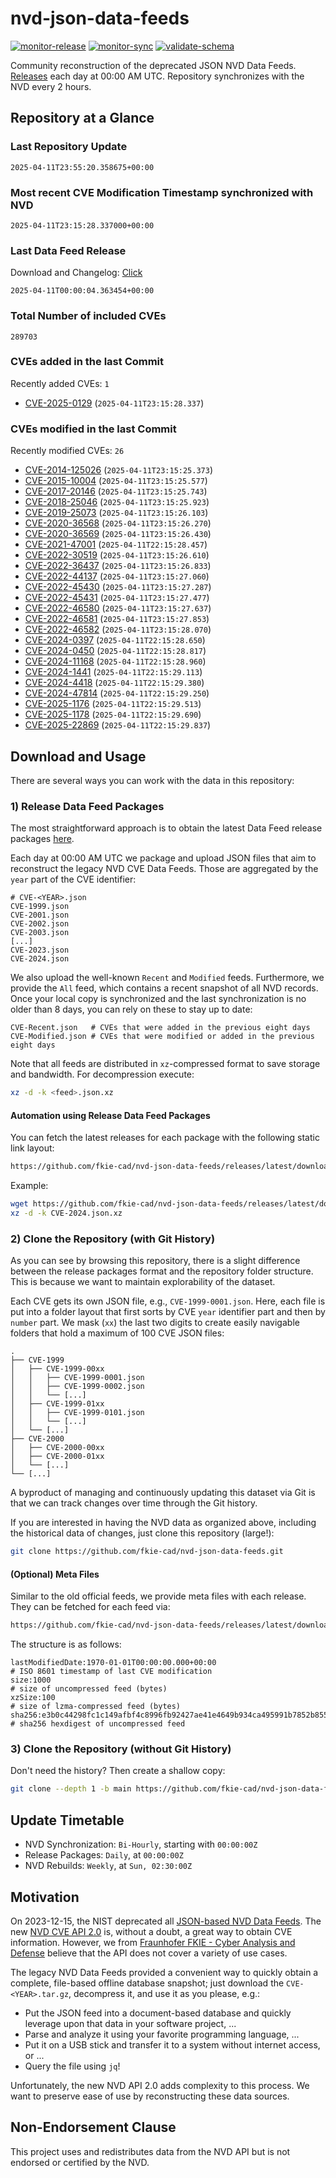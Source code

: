 # nvd-json-data-feeds

[![monitor-release](https://github.com/fkie-cad/nvd-json-data-feeds/actions/workflows/monitor_release.yml/badge.svg)](https://github.com/fkie-cad/nvd-json-data-feeds/actions/workflows/monitor_release.yml)
[![monitor-sync](https://github.com/fkie-cad/nvd-json-data-feeds/actions/workflows/monitor_sync.yml/badge.svg)](https://github.com/fkie-cad/nvd-json-data-feeds/actions/workflows/monitor_sync.yml)
[![validate-schema](https://github.com/fkie-cad/nvd-json-data-feeds/actions/workflows/validate_schema.yml/badge.svg)](https://github.com/fkie-cad/nvd-json-data-feeds/actions/workflows/validate_schema.yml)

Community reconstruction of the deprecated JSON NVD Data Feeds.
[Releases](https://github.com/fkie-cad/nvd-json-data-feeds/releases/latest) each day at 00:00 AM UTC.
Repository synchronizes with the NVD every 2 hours.

## Repository at a Glance

### Last Repository Update

```plain
2025-04-11T23:55:20.358675+00:00
```

### Most recent CVE Modification Timestamp synchronized with NVD

```plain
2025-04-11T23:15:28.337000+00:00
```

### Last Data Feed Release

Download and Changelog: [Click](https://github.com/fkie-cad/nvd-json-data-feeds/releases/latest)

```plain
2025-04-11T00:00:04.363454+00:00
```

### Total Number of included CVEs

```plain
289703
```

### CVEs added in the last Commit

Recently added CVEs: `1`

- [CVE-2025-0129](CVE-2025/CVE-2025-01xx/CVE-2025-0129.json) (`2025-04-11T23:15:28.337`)


### CVEs modified in the last Commit

Recently modified CVEs: `26`

- [CVE-2014-125026](CVE-2014/CVE-2014-1250xx/CVE-2014-125026.json) (`2025-04-11T23:15:25.373`)
- [CVE-2015-10004](CVE-2015/CVE-2015-100xx/CVE-2015-10004.json) (`2025-04-11T23:15:25.577`)
- [CVE-2017-20146](CVE-2017/CVE-2017-201xx/CVE-2017-20146.json) (`2025-04-11T23:15:25.743`)
- [CVE-2018-25046](CVE-2018/CVE-2018-250xx/CVE-2018-25046.json) (`2025-04-11T23:15:25.923`)
- [CVE-2019-25073](CVE-2019/CVE-2019-250xx/CVE-2019-25073.json) (`2025-04-11T23:15:26.103`)
- [CVE-2020-36568](CVE-2020/CVE-2020-365xx/CVE-2020-36568.json) (`2025-04-11T23:15:26.270`)
- [CVE-2020-36569](CVE-2020/CVE-2020-365xx/CVE-2020-36569.json) (`2025-04-11T23:15:26.430`)
- [CVE-2021-47001](CVE-2021/CVE-2021-470xx/CVE-2021-47001.json) (`2025-04-11T22:15:28.457`)
- [CVE-2022-30519](CVE-2022/CVE-2022-305xx/CVE-2022-30519.json) (`2025-04-11T23:15:26.610`)
- [CVE-2022-36437](CVE-2022/CVE-2022-364xx/CVE-2022-36437.json) (`2025-04-11T23:15:26.833`)
- [CVE-2022-44137](CVE-2022/CVE-2022-441xx/CVE-2022-44137.json) (`2025-04-11T23:15:27.060`)
- [CVE-2022-45430](CVE-2022/CVE-2022-454xx/CVE-2022-45430.json) (`2025-04-11T23:15:27.287`)
- [CVE-2022-45431](CVE-2022/CVE-2022-454xx/CVE-2022-45431.json) (`2025-04-11T23:15:27.477`)
- [CVE-2022-46580](CVE-2022/CVE-2022-465xx/CVE-2022-46580.json) (`2025-04-11T23:15:27.637`)
- [CVE-2022-46581](CVE-2022/CVE-2022-465xx/CVE-2022-46581.json) (`2025-04-11T23:15:27.853`)
- [CVE-2022-46582](CVE-2022/CVE-2022-465xx/CVE-2022-46582.json) (`2025-04-11T23:15:28.070`)
- [CVE-2024-0397](CVE-2024/CVE-2024-03xx/CVE-2024-0397.json) (`2025-04-11T22:15:28.650`)
- [CVE-2024-0450](CVE-2024/CVE-2024-04xx/CVE-2024-0450.json) (`2025-04-11T22:15:28.817`)
- [CVE-2024-11168](CVE-2024/CVE-2024-111xx/CVE-2024-11168.json) (`2025-04-11T22:15:28.960`)
- [CVE-2024-1441](CVE-2024/CVE-2024-14xx/CVE-2024-1441.json) (`2025-04-11T22:15:29.113`)
- [CVE-2024-4418](CVE-2024/CVE-2024-44xx/CVE-2024-4418.json) (`2025-04-11T22:15:29.380`)
- [CVE-2024-47814](CVE-2024/CVE-2024-478xx/CVE-2024-47814.json) (`2025-04-11T22:15:29.250`)
- [CVE-2025-1176](CVE-2025/CVE-2025-11xx/CVE-2025-1176.json) (`2025-04-11T22:15:29.513`)
- [CVE-2025-1178](CVE-2025/CVE-2025-11xx/CVE-2025-1178.json) (`2025-04-11T22:15:29.690`)
- [CVE-2025-22869](CVE-2025/CVE-2025-228xx/CVE-2025-22869.json) (`2025-04-11T22:15:29.837`)


## Download and Usage

There are several ways you can work with the data in this repository:

### 1) Release Data Feed Packages

The most straightforward approach is to obtain the latest Data Feed release packages [here](https://github.com/fkie-cad/nvd-json-data-feeds/releases/latest).

Each day at 00:00 AM UTC we package and upload JSON files that aim to reconstruct the legacy NVD CVE Data Feeds.
Those are aggregated by the `year` part of the CVE identifier:

```
# CVE-<YEAR>.json
CVE-1999.json
CVE-2001.json
CVE-2002.json
CVE-2003.json
[...]
CVE-2023.json
CVE-2024.json
```

We also upload the well-known `Recent` and `Modified` feeds.
Furthermore, we provide the `All` feed, which contains a recent snapshot of all NVD records.
Once your local copy is synchronized and the last synchronization is no older than 8 days, you can rely on these to stay up to date:

```plain
CVE-Recent.json   # CVEs that were added in the previous eight days
CVE-Modified.json # CVEs that were modified or added in the previous eight days
```

Note that all feeds are distributed in `xz`-compressed format to save storage and bandwidth.
For decompression execute:

```sh
xz -d -k <feed>.json.xz
```

#### Automation using Release Data Feed Packages

You can fetch the latest releases for each package with the following static link layout:

```sh
https://github.com/fkie-cad/nvd-json-data-feeds/releases/latest/download/CVE-<YEAR>.json.xz
```

Example:

```sh
wget https://github.com/fkie-cad/nvd-json-data-feeds/releases/latest/download/CVE-2024.json.xz
xz -d -k CVE-2024.json.xz
```

### 2) Clone the Repository (with Git History)

As you can see by browsing this repository, there is a slight difference between the release packages format and the repository folder structure.
This is because we want to maintain explorability of the dataset.

Each CVE gets its own JSON file, e.g., `CVE-1999-0001.json`.
Here, each file is put into a folder layout that first sorts by CVE `year` identifier part and then by `number` part.
We mask (`xx`) the last two digits to create easily navigable folders that hold a maximum of 100 CVE JSON files:

```plain
.
├── CVE-1999
│   ├── CVE-1999-00xx
│   │   ├── CVE-1999-0001.json
│   │   ├── CVE-1999-0002.json
│   │   └── [...]
│   ├── CVE-1999-01xx
│   │   ├── CVE-1999-0101.json
│   │   └── [...]
│   └── [...]
├── CVE-2000
│   ├── CVE-2000-00xx
│   ├── CVE-2000-01xx
│   └── [...]
└── [...]
```

A byproduct of managing and continuously updating this dataset via Git is that we can track changes over time through the Git history.

If you are interested in having the NVD data as organized above, including the historical data of changes, just clone this repository (large!):

```sh
git clone https://github.com/fkie-cad/nvd-json-data-feeds.git
```

#### (Optional) Meta Files

Similar to the old official feeds, we provide meta files with each release. They can be fetched for each feed via:

```sh
https://github.com/fkie-cad/nvd-json-data-feeds/releases/latest/download/CVE-<YEAR>.meta
```

The structure is as follows:

```plain
lastModifiedDate:1970-01-01T00:00:00.000+00:00                          # ISO 8601 timestamp of last CVE modification
size:1000                                                               # size of uncompressed feed (bytes)
xzSize:100                                                              # size of lzma-compressed feed (bytes)
sha256:e3b0c44298fc1c149afbf4c8996fb92427ae41e4649b934ca495991b7852b855 # sha256 hexdigest of uncompressed feed
```

### 3) Clone the Repository (without Git History)

Don't need the history? Then create a shallow copy:

```sh
git clone --depth 1 -b main https://github.com/fkie-cad/nvd-json-data-feeds.git
```


## Update Timetable

* NVD Synchronization: `Bi-Hourly`, starting with `00:00:00Z`
* Release Packages: `Daily`, at `00:00:00Z`
* NVD Rebuilds: `Weekly`, at `Sun, 02:30:00Z`


## Motivation

On 2023-12-15, the NIST deprecated all [JSON-based NVD Data Feeds](https://nvd.nist.gov/vuln/data-feeds#divRetirementBanner-1).
The new [NVD CVE API 2.0](https://nvd.nist.gov/developers/vulnerabilities) is, without a doubt, a great way to obtain CVE information.
However, we from [Fraunhofer FKIE - Cyber Analysis and Defense](https://www.fkie.fraunhofer.de/en/departments/cad.html) believe that the API does not cover a variety of use cases.

The legacy NVD Data Feeds provided a convenient way to quickly obtain a complete, file-based offline database snapshot; just download the `CVE-<YEAR>.tar.gz`, decompress it, and use it as you please, e.g.:

- Put the JSON feed into a document-based database and quickly leverage upon that data in your software project, ...
- Parse and analyze it using your favorite programming language, ...
- Put it on a USB stick and transfer it to a system without internet access, or ...
- Query the file using `jq`!

Unfortunately, the new NVD API 2.0 adds complexity to this process.
We want to preserve ease of use by reconstructing these data sources.

## Non-Endorsement Clause

This project uses and redistributes data from the NVD API but is not endorsed or certified by the NVD.